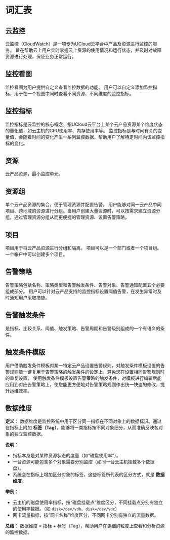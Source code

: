 # 词汇表

## 云监控

云监控（CloudWatch）是一项专为UCloud云平台中产品及资源进行监控的服务。
旨在帮助云上用户实时掌握云上资源的使用情况和运行状态，并及时对故障资源进行处理，保证业务正常运行。


## 监控看图

监控看图为用户提供自定义查看监控数据的功能。
用户可以自定义添加监控指标，用于在一个视图中同时查看不同资源、不同维度的监控指标。


## 监控指标

监控指标是云监控的核心概念，指UCloud云平台上某个云产品资源某个维度状态的量化值，如云主机的CPU使用率、内存使用率等。
监控指标是与时间有关的变量值，会随着时间的变化产生一系列监控数据，帮助用户了解特定时间内该监控指标的变化。


## 资源

云产品资源，最小监控单元。

## 资源组

单个云产品资源的集合，便于管理资源并配置告警。
用户能够对同一云产品中同项目、跨地域的资源进行分组。当用户创建大量资源时，可以按需求建立资源分组，通过管理资源分组从而更便捷的管理资源、设置告警策略。

## 项目

项目用于将云产品资源进行分组和隔离。
项目可以是一个部门或者一个项目组。一个帐户中可以创建多个项目。

## 告警策略

告警策略包括名称、策略类型和告警触发条件、告警对象、告警通知配置五个必要组成部分。
用户可以针对云产品支持的监控指标设置阈值告警，在发生异常时及时通知用户采取措施。

## 告警触发条件

是指标、比较关系、阈值、触发策略、告警周期和告警级别组成的一个有语义的条件。

## 触发条件模版

用户借助触发条件模板对某一特定云产品设置告警规则，对触发条件模板设置的告警规则能一键复用于告警策略的触发条件的设定上，避免您在设置相同告警规则时的重复设置。
使用触发条件模板设置告警策略的触发条件，对模板进行编辑后能应用到对应告警策略上，使您能更方便地对告警策略规则作出统一快速的修改，提升运维效率。

## 数据维度

**定义**：
 数据维度是监控系统中用于区分同一指标在不同对象上的数据标识。通过在指标上附加 **标签（Tag）**，能够将一类指标按不同对象细分，从而准确反映各对象的独立监控数据。

**说明**：

- 指标本身是对某种资源状态的度量（如“磁盘使用率”）。
- 一台资源可能包含多个对象需要分别监控（如同一台云主机挂载多个数据盘）。
- 系统会在指标上增加区分对象的标签，这些标签所代表的区分方式，就是 **数据维度**。

**举例**：

- 云主机的磁盘使用率指标，按“磁盘挂载点”维度区分，不同挂载点分别有独立的使用率数据。（如 `disk=/dev/vdb`、`disk=/dev/vdc`）
- 网卡流量指标，按“网卡名称”维度区分，不同网卡分别有独立的流量数据。

**总结**：
 数据维度 = 指标 + 标签（Tag），帮助用户在更细的粒度上查看和分析资源的监控数据。
